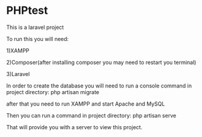# PHPtest

This is a laravel project

To run this you will need:

1)XAMPP

2)Composer(after installing composer you may need to restart you terminal)

3)Laravel


In order to create the database you will need to run a console command in project directory:
php artisan migrate

after that you need to run XAMPP and start Apache and MySQL

Then you can run a command in project directory:
php artisan serve

That will provide you with a server to view this project.
